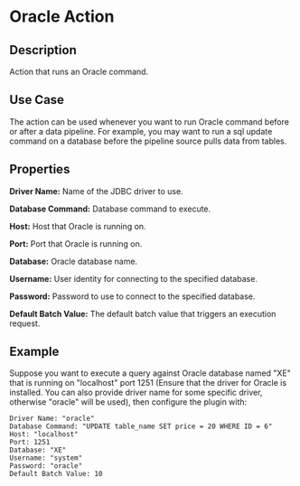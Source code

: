 # Oracle Action


Description
-----------
Action that runs an Oracle command.


Use Case
--------
The action can be used whenever you want to run Oracle command before or after a data pipeline.
For example, you may want to run a sql update command on a database before the pipeline source pulls data from tables.


Properties
----------
**Driver Name:** Name of the JDBC driver to use.

**Database Command:** Database command to execute.

**Host:** Host that Oracle is running on.

**Port:** Port that Oracle is running on.

**Database:** Oracle database name.

**Username:** User identity for connecting to the specified database.

**Password:** Password to use to connect to the specified database.

**Default Batch Value:** The default batch value that triggers an execution request.

Example
-------
Suppose you want to execute a query against Oracle database named "XE" that is running on "localhost" 
port 1251 (Ensure that the driver for Oracle is installed. You can also provide driver name for some specific driver, 
otherwise "oracle" will be used), then configure the plugin with:

```
Driver Name: "oracle"
Database Command: "UPDATE table_name SET price = 20 WHERE ID = 6"
Host: "localhost"
Port: 1251
Database: "XE"
Username: "system"
Password: "oracle"
Default Batch Value: 10
```
